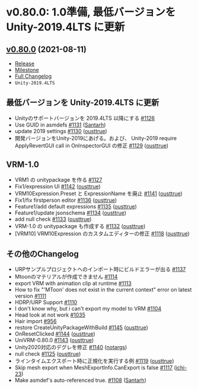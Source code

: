 # v0.80.0: 1.0準備, 最低バージョンを Unity-2019.4LTS に更新
## [v0.80.0](https://github.com/vrm-c/UniVRM/tree/v0.80.0) (2021-08-11)

* [Release](http://github.com/vrm-c/UniVRM/releases/tag/v0.80.0)
* [Milestone](https://github.com/vrm-c/UniVRM/milestone/42?closed=1)
* [Full Changelog](https://github.com/vrm-c/UniVRM/compare/v0.79.0...v0.80.0)
* `Unity-2019.4LTS`

## 最低バージョンを Unity-2019.4LTS に更新
- Unityのサポートバージョンを 2019.4LTS 以降にする [\#1126](https://github.com/vrm-c/UniVRM/issues/1126)
- Use GUID in asmdefs [\#1131](https://github.com/vrm-c/UniVRM/pull/1131) ([Santarh](https://github.com/Santarh))
- update 2019 settings [\#1130](https://github.com/vrm-c/UniVRM/pull/1130) ([ousttrue](https://github.com/ousttrue))
- 開発バージョンをUnity-2019にあげる。および、 Unity-2019 require ApplyRevertGUI call in OnInspectorGUI の修正 [\#1129](https://github.com/vrm-c/UniVRM/pull/1129) ([ousttrue](https://github.com/ousttrue))

## VRM-1.0
- VRM1 の unitypackage を作る [\#1127](https://github.com/vrm-c/UniVRM/issues/1127)
- Fix1/expression UI [\#1142](https://github.com/vrm-c/UniVRM/pull/1142) ([ousttrue](https://github.com/ousttrue))
- VRM10Expression.Preset と ExpressionName を廃止 [\#1141](https://github.com/vrm-c/UniVRM/pull/1141) ([ousttrue](https://github.com/ousttrue))
- Fix1/fix firstperson editor [\#1136](https://github.com/vrm-c/UniVRM/pull/1136) ([ousttrue](https://github.com/ousttrue))
- Feature1/add default expressions [\#1135](https://github.com/vrm-c/UniVRM/pull/1135) ([ousttrue](https://github.com/ousttrue))
- Feature1/update jsonschema [\#1134](https://github.com/vrm-c/UniVRM/pull/1134) ([ousttrue](https://github.com/ousttrue))
- add null check [\#1133](https://github.com/vrm-c/UniVRM/pull/1133) ([ousttrue](https://github.com/ousttrue))
- VRM-1.0 の unitypackage も作成する [\#1132](https://github.com/vrm-c/UniVRM/pull/1132) ([ousttrue](https://github.com/ousttrue))
- \[VRM10\] VRM10Expression のカスタムエディターの修正 [\#1118](https://github.com/vrm-c/UniVRM/pull/1118) ([ousttrue](https://github.com/ousttrue))

## その他のChangelog
- URPサンプルプロジェクトへのインポート時にビルドエラーが出る [\#1137](https://github.com/vrm-c/UniVRM/issues/1137)
- Mtoonのマテリアルが作成できません [\#1114](https://github.com/vrm-c/UniVRM/issues/1114)
- export VRM with animation clip at runtime [\#1113](https://github.com/vrm-c/UniVRM/issues/1113)
- How to fix "'MToon' does not exist in the current context" error on latest version [\#1111](https://github.com/vrm-c/UniVRM/issues/1111)
- HDRP/URP Support [\#1110](https://github.com/vrm-c/UniVRM/issues/1110)
- I don't know why, but i can't export my model to VRM [\#1104](https://github.com/vrm-c/UniVRM/issues/1104)
- Head look at not work [\#1035](https://github.com/vrm-c/UniVRM/issues/1035)
- Hair import [\#956](https://github.com/vrm-c/UniVRM/issues/956)
- restore CreateUnityPackageWithBuild [\#1145](https://github.com/vrm-c/UniVRM/pull/1145) ([ousttrue](https://github.com/ousttrue))
- OnResetClicked [\#1144](https://github.com/vrm-c/UniVRM/pull/1144) ([ousttrue](https://github.com/ousttrue))
- UniVRM-0.80.0 [\#1143](https://github.com/vrm-c/UniVRM/pull/1143) ([ousttrue](https://github.com/ousttrue))
- Unity2020対応のデグレを修正 [\#1140](https://github.com/vrm-c/UniVRM/pull/1140) ([notargs](https://github.com/notargs))
- null check [\#1125](https://github.com/vrm-c/UniVRM/pull/1125) ([ousttrue](https://github.com/ousttrue))
- ラインタイムエクスポート時に正規化を実行する例 [\#1119](https://github.com/vrm-c/UniVRM/pull/1119) ([ousttrue](https://github.com/ousttrue))
- Skip mesh export when MeshExportInfo.CanExport is false [\#1117](https://github.com/vrm-c/UniVRM/pull/1117) ([ichi-23](https://github.com/ichi-23))
- Make asmdef's auto-referenced true. [\#1108](https://github.com/vrm-c/UniVRM/pull/1108) ([Santarh](https://github.com/Santarh))
